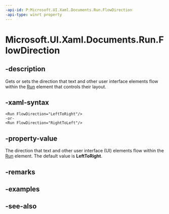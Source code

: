 ```yaml
---
-api-id: P:Microsoft.UI.Xaml.Documents.Run.FlowDirection
-api-type: winrt property
---
```


<!-- Property syntax
public Windows.UI.Xaml.FlowDirection FlowDirection { get;  set; }
-->

# Microsoft.UI.Xaml.Documents.Run.FlowDirection

## -description
Gets or sets the direction that text and other user interface elements flow within the [Run](run.md) element that controls their layout.

## -xaml-syntax
```xaml
<Run FlowDirection="LeftToRight"/>
-or-
<Run FlowDirection="RightToLeft"/>
```


## -property-value
The direction that text and other user interface (UI) elements flow within the [Run](run.md) element. The default value is **LeftToRight**.

## -remarks

## -examples

## -see-also
